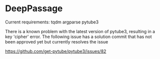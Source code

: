 # DeepPassage

Current requirements:
tqdm argparse pytube3

There is a known problem with the latest version of pytube3, resulting in a key 'cipher' error. The following issue has a solution commit that has not been approved yet but currently resolves the issue

https://github.com/get-pytube/pytube3/issues/82
